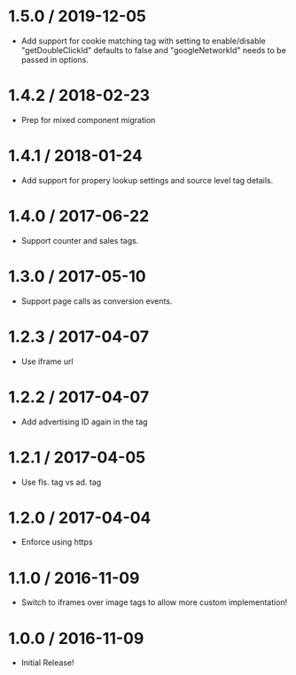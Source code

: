 1.5.0 / 2019-12-05
==================

  * Add support for cookie matching tag with setting to enable/disable "getDoubleClickId" defaults to false and "googleNetworkId" needs to be passed in options.

1.4.2 / 2018-02-23
==================

  * Prep for mixed component migration

1.4.1 / 2018-01-24
==================

  * Add support for propery lookup settings and source level tag details.

1.4.0 / 2017-06-22
==================

  * Support counter and sales tags.

1.3.0 / 2017-05-10
==================

  * Support page calls as conversion events.

1.2.3 / 2017-04-07
==================

  * Use iframe url

1.2.2 / 2017-04-07
==================

  * Add advertising ID again in the tag

1.2.1 / 2017-04-05
==================

  * Use fls. tag vs ad. tag

1.2.0 / 2017-04-04
==================

  * Enforce using https

1.1.0 / 2016-11-09
==================

  * Switch to iframes over image tags to allow more custom implementation!

1.0.0 / 2016-11-09
==================

  * Initial Release!
